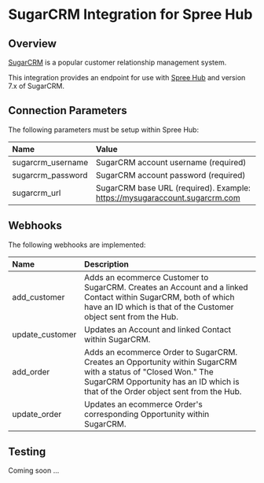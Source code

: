 # SugarCRM Integration for Spree Hub

## Overview
[SugarCRM](http://www.sugarcrm.com/) is a popular customer relationship management system.

This integration provides an endpoint for use with [Spree Hub](http://spreecommerce.com/hub) and version 7.x of
SugarCRM.

## Connection Parameters
The following parameters must be setup within Spree Hub:

| Name | Value |
| :----| :-----|
| sugarcrm_username | SugarCRM account username (required) |
| sugarcrm_password | SugarCRM account password (required) |
| sugarcrm_url | SugarCRM base URL (required). Example: https://mysugaraccount.sugarcrm.com |

## Webhooks
The following webhooks are implemented:

| Name | Description |
| :----| :-----------|
| add_customer | Adds an ecommerce Customer to SugarCRM. Creates an Account and a linked Contact within SugarCRM, both of which have an ID which is that of the Customer object sent from the Hub. |
| update_customer | Updates an Account and linked Contact within SugarCRM. |
| add_order | Adds an ecommerce Order to SugarCRM. Creates an Opportunity within SugarCRM with a status of "Closed Won." The SugarCRM Opportunity has an ID which is that of the Order object sent from the Hub. |
| update_order | Updates an ecommerce Order's corresponding Opportunity within SugarCRM. |

## Testing
Coming soon ...

